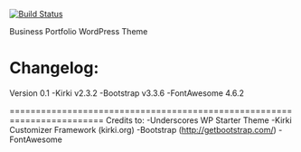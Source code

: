 [![Build Status](https://travis-ci.org/Automattic/_businessportfolio.svg?branch=master)](https://travis-ci.org/Automattic/_businessportfolio)

Business Portfolio WordPress Theme

Changelog:
========================================================================
Version 0.1
-Kirki v2.3.2
-Bootstrap v3.3.6
-FontAwesome 4.6.2


========================================================================
Credits to:
-Underscores WP Starter Theme
-Kirki Customizer Framework (kirki.org)
-Bootstrap (http://getbootstrap.com/)
-FontAwesome
